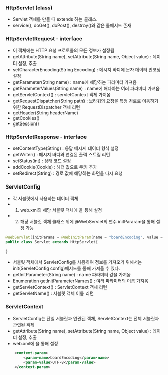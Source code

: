 ### HttpServlet (class)
* Servlet 객체를 만들 때 extends 하는 클래스.
* service(), doGet(), doPost(), destroy()와 같은 콜메서드 존재

### HttpServletRequest - interface
* 이 객체에는 HTTP 요청 프로토콜의 모든 정보가 설정됨
* getAttribute(String name), setAttribute(String name, Object value) : 데이터 설정, 추출
* setCharacterEncoding(String Encoding) : 메시지 바디에 문자 데이터 인코딩 설정
* getParameter(String name) : name에 해당하는 파라미터 가져옴
* getParameterValues(String name) : name에 해다아는 여러 파라미터 가져옴
* getServletContext() : servletContext 객체 가져옴
* getRequestDispatcher(String path) : 브라워의 요청을 특정 경로로 이동하기 위한 RequestDispatcher 객체 리턴
* getHeader(String headerName)
* getCookies()
* getSession()

### HttpServletResponse - interface
* setContentType(String) : 응답 메시지 데이터 형식 설정
* getWriter() : 메시지 바디와 연결된 출력 스트림 리턴
* setStatus(int) : 상태 코드 설정
* addCookie(Cookie) : 헤더 값으로 쿠키 추가
* setRedirect(String) : 경로 값에 해당하는 화면을 다시 요청

### ServletConfig
* 각 서블릿에서 사용하는 데이터 객체
* 1. web.xml의 해당 서블릿 객체에 <init-param>을 통해 설정
* 2. 해당 서블릿 객체 클래스 위에 @WebServlet의 변수 initPararam을 통해 설정 가능
```java
@WebServlet(initParams = @WebInitParam(name = "boardEncoding", value = "UTF-8"))
public class Servlet extends HttpServlet{
    
}
```
* 서블릿 객체에서 ServletConfig를 사용하여 정보를 가져오기 위해서는 init(ServletConfig config)메서드를 통해 가져올 수 있다.
* getInitParameter(String name) : name 파라미터 값을 가져옴
* Enumeration getInitParameterNames() : 여러 파라미터의 이름 가져옴
* getServletContext() : ServletContext 객체 리턴
* getServletName() : 서블릿 객체 이름 리턴

### ServletContext
* ServletConfig는 단일 서블릿과 연관된 객체, ServletContext는 전체 서블릿과 관련된 객체
* getAttribute(String name), setAttribute(String name, Object value) : 데이터 설정, 추출 
* web.xml에 <context-param>을 통해 설정
```xml
    <context-param>
        <param-name>boardEncoding</param-name>
        <param-value>UTF-8</param-value>
    </context-param>
```